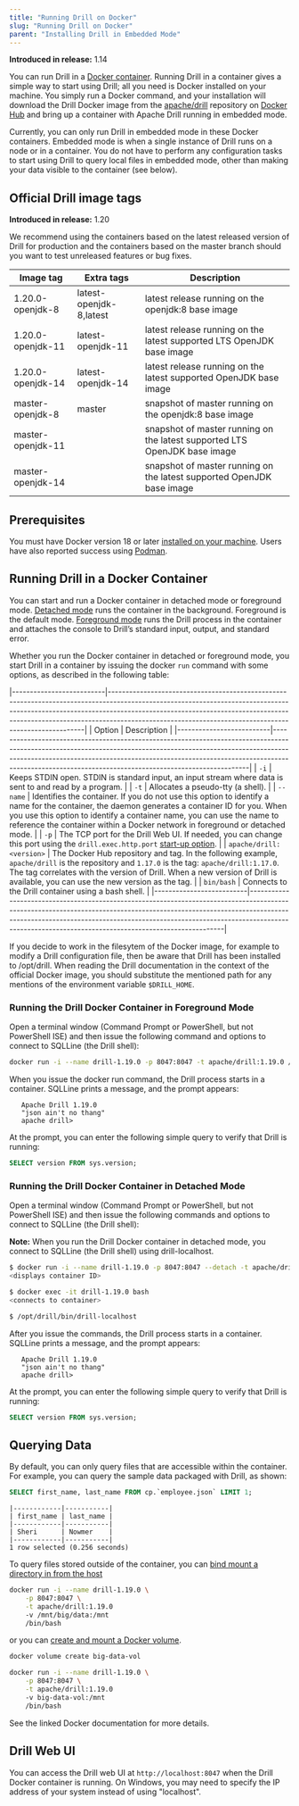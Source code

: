 ```yaml
---
title: "Running Drill on Docker"
slug: "Running Drill on Docker"
parent: "Installing Drill in Embedded Mode"
---
```


**Introduced in release:** 1.14

You can run Drill in a [Docker container](https://www.docker.com/what-container#/package_software).  Running Drill in a container gives a simple way to start using Drill; all you need is Docker installed on your machine.  You simply run a Docker command, and your installation will download the Drill Docker image from the [apache/drill](https://hub.docker.com/r/apache/drill) repository on [Docker Hub](https://docs.docker.com/docker-hub/) and bring up a container with Apache Drill running in embedded mode.

Currently, you can only run Drill in embedded mode in these Docker containers.  Embedded mode is when a single instance of Drill runs on a node or in a container. You do not have to perform any configuration tasks to start using Drill to query local files in embedded mode, other than making your data visible to the container (see below).

## Official Drill image tags

**Introduced in release:** 1.20

We recommend using the containers based on the latest released version of Drill for production and the containers based on the master branch should you want to test unreleased features or bug fixes.

| Image tag         | Extra tags              | Description                                                               |
| ----------------- | ----------------------- | ------------------------------------------------------------------------- |
| 1.20.0-openjdk-8  | latest-openjdk-8,latest | latest release running on the openjdk:8 base image                        |
| 1.20.0-openjdk-11 | latest-openjdk-11       | latest release running on the latest supported LTS OpenJDK base image     |
| 1.20.0-openjdk-14 | latest-openjdk-14       | latest release running on the latest supported OpenJDK base image         |
| master-openjdk-8  | master                  | snapshot of master running on the openjdk:8 base image                    |
| master-openjdk-11 |                         | snapshot of master running on the latest supported LTS OpenJDK base image |
| master-openjdk-14 |                         | snapshot of master running on the latest supported OpenJDK base image     |

## Prerequisites

You must have Docker version 18 or later [installed on your machine](https://docs.docker.com/install/).  Users have also reported success using [Podman](https://podman.io/).

## Running Drill in a Docker Container

You can start and run a Docker container in detached mode or foreground mode. [Detached mode]({{site.baseurl}}/docs/running-drill-on-docker/#running-the-drill-docker-container-in-detached-mode) runs the container in the background. Foreground is the default mode. [Foreground mode]({{site.baseurl}}/docs/running-drill-on-docker/#running-the-drill-docker-container-in-foreground-mode) runs the Drill process in the container and attaches the console to Drill’s standard input, output, and standard error. 

Whether you run the Docker container in detached or foreground mode, you start Drill in a container by issuing the docker `run` command with some options, as described in the following table: 

 
|--------------------------|-----------------------------------------------------------------------------------------------------------------------------------------------------------------------------------------------------------------------------------------------------------------------------------------------------------------|
| Option                   | Description                                                                                                                                                                                                                                                                                                     |
|--------------------------|-----------------------------------------------------------------------------------------------------------------------------------------------------------------------------------------------------------------------------------------------------------------------------------------------------------------|
| `-i`                     | Keeps STDIN open. STDIN is standard input, an input stream where data is sent to and read by a program.                                                                                                                                                                                                         |
| `-t`                     | Allocates a pseudo-tty (a shell).                                                                                                                                                                                                                                                                               |
| `--name`                 | Identifies the container. If you do not use this   option to identify a name for the container, the daemon generates a container ID for you. When you use this option to identify a container name,   you can use the name to reference the container within a Docker network in   foreground or detached mode. |
| `-p`                     | The TCP port for the Drill Web UI. If needed, you can   change this port using the `drill.exec.http.port` [start-up option]({{site.baseurl}}/docs/start-up-options/).                                                                                                                                           |
| `apache/drill:<version>` | The Docker Hub repository and tag. In the following   example, `apache/drill` is   the repository and `1.17.0`   is the tag:     `apache/drill:1.17.0`.     The tag correlates with the version of Drill. When a new version of Drill   is available, you can use the new version as the tag.                   |
| `bin/bash`               | Connects to the Drill container using a bash shell.                                                                                                                                                                                                                                                             |
|--------------------------|-----------------------------------------------------------------------------------------------------------------------------------------------------------------------------------------------------------------------------------------------------------------------------------------------------------------|

If you decide to work in the filesytem of the Docker image, for example to modify a Drill configuration file, then be aware that Drill has been installed to /opt/drill.  When reading the Drill documentation in the context of the official Docker image, you should substitute the mentioned path for any mentions of the environment variable `$DRILL_HOME`.

### Running the Drill Docker Container in Foreground Mode  

Open a terminal window (Command Prompt or PowerShell, but not PowerShell ISE) and then issue the following command and options to connect to SQLLine (the Drill shell):   
```sh
docker run -i --name drill-1.19.0 -p 8047:8047 -t apache/drill:1.19.0 /bin/bash
```

When you issue the docker run command, the Drill process starts in a container. SQLLine prints a message, and the prompt appears:  

       Apache Drill 1.19.0
       "json ain't no thang"
       apache drill>

At the prompt, you can enter the following simple query to verify that Drill is running:
```sql
SELECT version FROM sys.version;  
```

### Running the Drill Docker Container in Detached Mode

Open a terminal window (Command Prompt or PowerShell, but not PowerShell ISE) and then issue the following commands and options to connect to SQLLine (the Drill shell):

**Note:** When you run the Drill Docker container in detached mode, you connect to SQLLine (the Drill shell) using drill-localhost.
```sh
$ docker run -i --name drill-1.19.0 -p 8047:8047 --detach -t apache/drill:1.19.0 /bin/bash
<displays container ID>

$ docker exec -it drill-1.19.0 bash
<connects to container>

$ /opt/drill/bin/drill-localhost
```

After you issue the commands, the Drill process starts in a container. SQLLine prints a message, and the prompt appears:

       Apache Drill 1.19.0
       "json ain't no thang"
       apache drill>

At the prompt, you can enter the following simple query to verify that Drill is running:  
```sql
SELECT version FROM sys.version;  
```

## Querying Data  

By default, you can only query files that are accessible within the container. For example, you can query the sample data packaged with Drill, as shown:  

```sql
SELECT first_name, last_name FROM cp.`employee.json` LIMIT 1;
```
```
|------------|-----------|
| first_name | last_name |
|------------|-----------|
| Sheri      | Nowmer    |
|------------|-----------|
1 row selected (0.256 seconds)  
```

To query files stored outside of the container, you can [bind mount a directory in from the host](https://docs.docker.com/storage/bind-mounts/)
```sh
docker run -i --name drill-1.19.0 \
	-p 8047:8047 \
	-t apache/drill:1.19.0
	-v /mnt/big/data:/mnt
	/bin/bash
```
or you can [create and mount a Docker volume](https://docs.docker.com/storage/volumes/).
```sh
docker volume create big-data-vol

docker run -i --name drill-1.19.0 \
	-p 8047:8047 \
	-t apache/drill:1.19.0
	-v big-data-vol:/mnt
	/bin/bash
```

See the linked Docker documentation for more details.

## Drill Web UI  

You can access the Drill web UI at `http://localhost:8047` when the Drill Docker container is running. On Windows, you may need to specify the IP address of your system instead of using "localhost".

